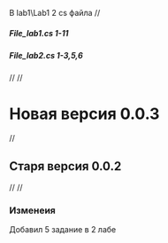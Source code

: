 В lab1\Lab1 2 cs файла
//
<h5>File_lab1.cs 1-11 </h5>
<h5>File_lab2.cs 1-3,5,6</h5>
//
// <h1> Новая версия 0.0.3 </h1>
// <h2> Старя версия 0.0.2 </h2>
//
//<h3>Изменеия</h3>
<p>Добавил 5 задание в 2 лабе</p>


